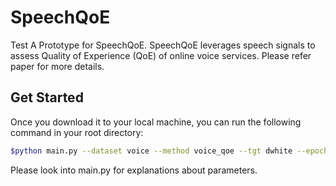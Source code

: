 # SpeechQoE
Test A Prototype for SpeechQoE. SpeechQoE leverages speech signals to assess Quality of Experience (QoE) of online voice services. Please refer paper for more details.

## Get Started 
Once you download it to your local machine, you can run the following command in your root directory:
```bash
$python main.py --dataset voice --method voice_qoe --tgt dwhite --epoch 20 --log_suffix run_voice_dwhite --src rest --train True --model model_shallow --nshot 5 --ntask 1 --lr 0.03 --num_source 100 --num_aug_shot 30 --calibrate False --alpha 0.01 --k 2
```
Please look into main.py for explanations about parameters. 
